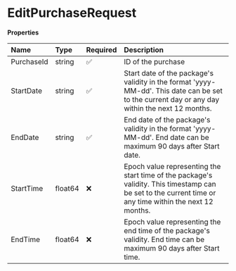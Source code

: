 # EditPurchaseRequest

**Properties**

| Name       | Type    | Required | Description                                                                                                                                             |
| :--------- | :------ | :------- | :------------------------------------------------------------------------------------------------------------------------------------------------------ |
| PurchaseId | string  | ✅       | ID of the purchase                                                                                                                                      |
| StartDate  | string  | ✅       | Start date of the package's validity in the format 'yyyy-MM-dd'. This date can be set to the current day or any day within the next 12 months.          |
| EndDate    | string  | ✅       | End date of the package's validity in the format 'yyyy-MM-dd'. End date can be maximum 90 days after Start date.                                        |
| StartTime  | float64 | ❌       | Epoch value representing the start time of the package's validity. This timestamp can be set to the current time or any time within the next 12 months. |
| EndTime    | float64 | ❌       | Epoch value representing the end time of the package's validity. End time can be maximum 90 days after Start time.                                      |
